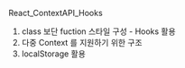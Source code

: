 React_ContextAPI_Hooks

1. class 보단 fuction 스타일 구성 - Hooks 활용
2. 다중 Context 를 지원하기 위한 구조
3. localStorage 활용
